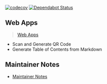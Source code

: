 [![codecov](https://codecov.io/gh/peaceiris/webapps/branch/master/graph/badge.svg)](https://codecov.io/gh/peaceiris/webapps)
[![Dependabot Status](https://api.dependabot.com/badges/status?host=github&repo=peaceiris/webapps)](https://dependabot.com)



## Web Apps

> [Web Apps](https://web.peaceiris.app)

- Scan and Generate QR Code
- Generate Table of Contents from Markdown



## Maintainer Notes

- [Maintainer Notes](./maintainer_notes.md)
